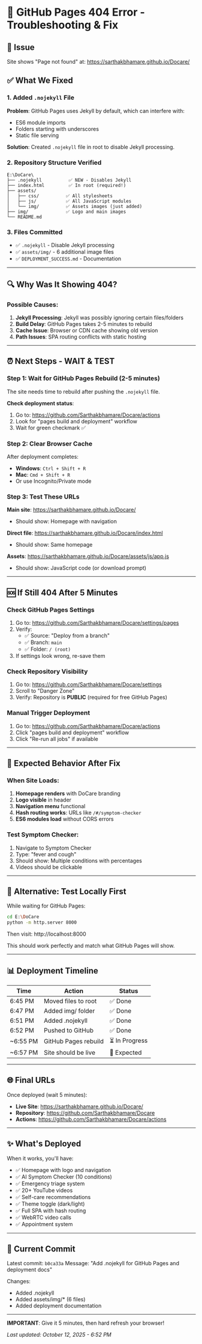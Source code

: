 # 🔧 GitHub Pages 404 Error - Troubleshooting & Fix

## 🚨 Issue
Site shows "Page not found" at: https://sarthakbhamare.github.io/Docare/

## ✅ What We Fixed

### 1. Added `.nojekyll` File
**Problem**: GitHub Pages uses Jekyll by default, which can interfere with:
- ES6 module imports
- Folders starting with underscores
- Static file serving

**Solution**: Created `.nojekyll` file in root to disable Jekyll processing.

### 2. Repository Structure Verified
```
E:\DoCare\
├── .nojekyll          ✅ NEW - Disables Jekyll
├── index.html         ✅ In root (required!)
├── assets/
│   ├── css/          ✅ All stylesheets
│   ├── js/           ✅ All JavaScript modules
│   └── img/          ✅ Assets images (just added)
├── img/              ✅ Logo and main images
└── README.md
```

### 3. Files Committed
- ✅ `.nojekyll` - Disable Jekyll processing
- ✅ `assets/img/` - 6 additional image files
- ✅ `DEPLOYMENT_SUCCESS.md` - Documentation

---

## 🔍 Why Was It Showing 404?

### Possible Causes:
1. **Jekyll Processing**: Jekyll was possibly ignoring certain files/folders
2. **Build Delay**: GitHub Pages takes 2-5 minutes to rebuild
3. **Cache Issue**: Browser or CDN cache showing old version
4. **Path Issues**: SPA routing conflicts with static hosting

---

## ⏰ Next Steps - WAIT & TEST

### Step 1: Wait for GitHub Pages Rebuild (2-5 minutes)
The site needs time to rebuild after pushing the `.nojekyll` file.

**Check deployment status**:
1. Go to: https://github.com/Sarthakbhamare/Docare/actions
2. Look for "pages build and deployment" workflow
3. Wait for green checkmark ✅

### Step 2: Clear Browser Cache
After deployment completes:
- **Windows**: `Ctrl + Shift + R`
- **Mac**: `Cmd + Shift + R`
- Or use Incognito/Private mode

### Step 3: Test These URLs

**Main site**: https://sarthakbhamare.github.io/Docare/
- Should show: Homepage with navigation

**Direct file**: https://sarthakbhamare.github.io/Docare/index.html
- Should show: Same homepage

**Assets**: https://sarthakbhamare.github.io/Docare/assets/js/app.js
- Should show: JavaScript code (or download prompt)

---

## 🆘 If Still 404 After 5 Minutes

### Check GitHub Pages Settings
1. Go to: https://github.com/Sarthakbhamare/Docare/settings/pages
2. Verify:
   - ✅ Source: "Deploy from a branch"
   - ✅ Branch: `main`
   - ✅ Folder: `/ (root)`
3. If settings look wrong, re-save them

### Check Repository Visibility
1. Go to: https://github.com/Sarthakbhamare/Docare/settings
2. Scroll to "Danger Zone"
3. Verify: Repository is **PUBLIC** (required for free GitHub Pages)

### Manual Trigger Deployment
1. Go to: https://github.com/Sarthakbhamare/Docare/actions
2. Click "pages build and deployment" workflow
3. Click "Re-run all jobs" if available

---

## 🎯 Expected Behavior After Fix

### When Site Loads:
1. **Homepage renders** with DoCare branding
2. **Logo visible** in header
3. **Navigation menu** functional
4. **Hash routing works**: URLs like `/#/symptom-checker`
5. **ES6 modules load** without CORS errors

### Test Symptom Checker:
1. Navigate to Symptom Checker
2. Type: "fever and cough"
3. Should show: Multiple conditions with percentages
4. Videos should be clickable

---

## 🔧 Alternative: Test Locally First

While waiting for GitHub Pages:

```bash
cd E:\DoCare
python -m http.server 8000
```

Then visit: http://localhost:8000

This should work perfectly and match what GitHub Pages will show.

---

## 📊 Deployment Timeline

| Time | Action | Status |
|------|--------|--------|
| 6:45 PM | Moved files to root | ✅ Done |
| 6:47 PM | Added img/ folder | ✅ Done |
| 6:51 PM | Added .nojekyll | ✅ Done |
| 6:52 PM | Pushed to GitHub | ✅ Done |
| ~6:55 PM | GitHub Pages rebuild | ⏳ In Progress |
| ~6:57 PM | Site should be live | 🎯 Expected |

---

## 🌐 Final URLs

Once deployed (wait 5 minutes):
- **Live Site**: https://sarthakbhamare.github.io/Docare/
- **Repository**: https://github.com/Sarthakbhamare/Docare
- **Actions**: https://github.com/Sarthakbhamare/Docare/actions

---

## ✨ What's Deployed

When it works, you'll have:
- ✅ Homepage with logo and navigation
- ✅ AI Symptom Checker (10 conditions)
- ✅ Emergency triage system
- ✅ 20+ YouTube videos
- ✅ Self-care recommendations
- ✅ Theme toggle (dark/light)
- ✅ Full SPA with hash routing
- ✅ WebRTC video calls
- ✅ Appointment system

---

## 🔄 Current Commit

Latest commit: `b0ca33a`
Message: "Add .nojekyll for GitHub Pages and deployment docs"

Changes:
- Added .nojekyll
- Added assets/img/* (6 files)
- Added deployment documentation

---

**IMPORTANT**: Give it 5 minutes, then hard refresh your browser!

*Last updated: October 12, 2025 - 6:52 PM*
